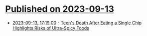 # [Published on 2023-09-13](index.md)

* [2023-09-13, 17:19:00](https://soylentnews.org/article.pl?sid=23/09/12/1230204&from=rss) - [Teen's Death After Eating a Single Chip Highlights Risks of Ultra-Spicy Foods](https://soylentnews.org/article.pl?sid=23/09/12/1230204&from=rss)
